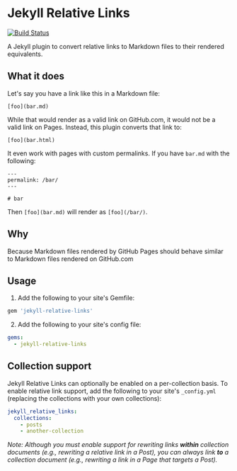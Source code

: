 # Jekyll Relative Links

[![Build Status](https://travis-ci.org/benbalter/jekyll-relative-links.svg?branch=master)](https://travis-ci.org/benbalter/jekyll-relative-links)

A Jekyll plugin to convert relative links to Markdown files to their rendered equivalents.

## What it does

Let's say you have a link like this in a Markdown file:

```
[foo](bar.md)
```

While that would render as a valid link on GitHub.com, it would not be a valid link on Pages. Instead, this plugin converts that link to:

```
[foo](bar.html)
```

It even work with pages with custom permalinks. If you have `bar.md` with the following:

```
---
permalink: /bar/
---

# bar
```

Then `[foo](bar.md)` will render as `[foo](/bar/)`.

## Why

Because Markdown files rendered by GitHub Pages should behave similar to Markdown files rendered on GitHub.com

## Usage

1. Add the following to your site's Gemfile:

  ```ruby
  gem 'jekyll-relative-links'
  ```

2. Add the following to your site's config file:

  ```yml
  gems:
    - jekyll-relative-links
  ```

## Collection support

Jekyll Relative Links can optionally be enabled on a per-collection basis. To enable relative link support, add the following to your site's `_config.yml` (replacing the collections with your own collections):

```yml
jekyll_relative_links:
  collections:
    - posts
    - another-collection
```

*Note: Although you must enable support for rewriting links **within** collection documents (e.g., rewriting a relative link in a Post), you can always link **to** a collection document (e.g., rewriting a link in a Page that targets a Post).*
